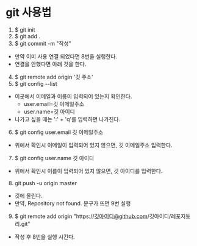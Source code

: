 # git 사용법

1. $ git init
2. $ git add .
3. $ git commit -m "작성"
  - 만약 이미 사용 연결 되었다면 8번을 실행한다.
  - 연결을 안했다면 아래 것을 한다.
4. $ git remote add origin '깃 주소'
5. $ git config --list
  - 이곳에서 이메일과 이름이 입력되어 있는지 확인한다.
    - user.email=깃 이메일주소
    - user.name=깃 아이디
  - 나가고 싶을 때는 ':' + 'q'를 입력하면 나가진다.
6. $ git config user.email 깃 이메일주소
  - 위에서 확인시 이메일이 입력되어 있지 않으면, 깃 이메일주소 입력한다.
7. $ git config user.name 깃 아이디
  - 위에서 확인시 이름이 입력되어 있지 않으면, 깃 아이디를 입력한다.
8. git push -u origin master
  - 깃에 올린다.
  - 만약, Repository not found. 문구가 뜨면 9번 실행
9. $ git remote add origin "https://깃아이디@github.com/깃아이디/레포지토리.git"
  - 작성 후 8번을 실행 시킨다.

